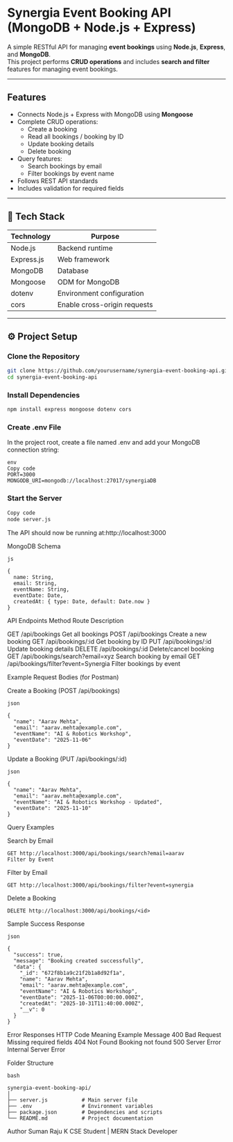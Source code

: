 # Synergia Event Booking API (MongoDB + Node.js + Express)

A simple RESTful API for managing **event bookings** using **Node.js**, **Express**, and **MongoDB**.  
This project performs **CRUD operations** and includes **search and filter** features for managing event bookings.

---

## Features

- Connects Node.js + Express with MongoDB using **Mongoose**
- Complete CRUD operations:
  - Create a booking
  - Read all bookings / booking by ID
  - Update booking details
  - Delete booking
- Query features:
  - Search bookings by email
  - Filter bookings by event name
- Follows REST API standards
- Includes validation for required fields

---

## 🧩 Tech Stack

| Technology | Purpose |
|-------------|----------|
| Node.js | Backend runtime |
| Express.js | Web framework |
| MongoDB | Database |
| Mongoose | ODM for MongoDB |
| dotenv | Environment configuration |
| cors | Enable cross-origin requests |

---

## ⚙️ Project Setup

### Clone the Repository
```bash
git clone https://github.com/yourusername/synergia-event-booking-api.git
cd synergia-event-booking-api
```

### Install Dependencies
```bash
npm install express mongoose dotenv cors
```

### Create .env File
In the project root, create a file named .env and add your MongoDB connection string:
```
env
Copy code
PORT=3000
MONGODB_URI=mongodb://localhost:27017/synergiaDB
```

### Start the Server
```bash
Copy code
node server.js
```
The API should now be running at:http://localhost:3000

MongoDB Schema
```
js

{
  name: String,
  email: String,
  eventName: String,
  eventDate: Date,
  createdAt: { type: Date, default: Date.now }
}
```

API Endpoints
Method	Route	Description

GET	/api/bookings	Get all bookings
POST	/api/bookings	Create a new booking
GET	/api/bookings/:id	Get booking by ID
PUT	/api/bookings/:id	Update booking details
DELETE	/api/bookings/:id	Delete/cancel booking
GET	/api/bookings/search?email=xyz	Search booking by email
GET	/api/bookings/filter?event=Synergia	Filter bookings by event

Example Request Bodies (for Postman)

Create a Booking (POST /api/bookings)
```
json

{
  "name": "Aarav Mehta",
  "email": "aarav.mehta@example.com",
  "eventName": "AI & Robotics Workshop",
  "eventDate": "2025-11-06"
}
```
 
Update a Booking (PUT /api/bookings/:id)
```
json

{
  "name": "Aarav Mehta",
  "email": "aarav.mehta@example.com",
  "eventName": "AI & Robotics Workshop - Updated",
  "eventDate": "2025-11-10"
}
```

Query Examples

Search by Email
```
GET http://localhost:3000/api/bookings/search?email=aarav
Filter by Event
```

Filter by Email
```
GET http://localhost:3000/api/bookings/filter?event=synergia
```

Delete a Booking
```
DELETE http://localhost:3000/api/bookings/<id>
```

Sample Success Response
```
json

{
  "success": true,
  "message": "Booking created successfully",
  "data": {
    "_id": "672f8b1a9c21f2b1a8d92f1a",
    "name": "Aarav Mehta",
    "email": "aarav.mehta@example.com",
    "eventName": "AI & Robotics Workshop",
    "eventDate": "2025-11-06T00:00:00.000Z",
    "createdAt": "2025-10-31T11:40:00.000Z",
    "__v": 0
  }
}
```

Error Responses
HTTP Code	Meaning	Example Message
400	Bad Request	Missing required fields
404	Not Found	Booking not found
500	Server Error	Internal Server Error

Folder Structure
```
bash

synergia-event-booking-api/
│
├── server.js           # Main server file
├── .env                # Environment variables
├── package.json        # Dependencies and scripts
└── README.md           # Project documentation

```

Author
Suman Raju K
CSE Student | MERN Stack Developer


